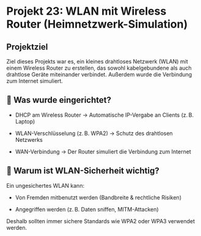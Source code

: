 # Projekt 23: WLAN mit Wireless Router (Heimnetzwerk-Simulation)


## Projektziel
Ziel dieses Projekts war es, ein kleines drahtloses Netzwerk (WLAN) mit einem Wireless Router zu erstellen, das sowohl kabelgebundene als auch drahtlose Geräte miteinander verbindet. Außerdem wurde die Verbindung zum Internet simuliert.

## 📶 Was wurde eingerichtet?
- DHCP am Wireless Router → Automatische IP-Vergabe an Clients (z. B. Laptop)

- WLAN-Verschlüsselung (z. B. WPA2) → Schutz des drahtlosen Netzwerks

- WAN-Verbindung → Der Router simuliert die Verbindung zum Internet

## 🔐 Warum ist WLAN-Sicherheit wichtig?
Ein ungesichertes WLAN kann:

- Von Fremden mitbenutzt werden (Bandbreite & rechtliche Risiken)

- Angegriffen werden (z. B. Daten sniffen, MITM-Attacken)

Deshalb sollten immer sichere Standards wie WPA2 oder WPA3 verwendet werden.


